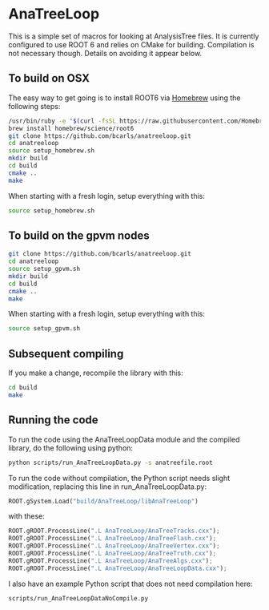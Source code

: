 # AnaTreeLoop

This is a simple set of macros for looking at AnalysisTree files. It is currently configured to use ROOT 6 and relies on CMake for building. Compilation is not necessary though. Details on avoiding it appear below. 

## To build on OSX 

The easy way to get going is to install ROOT6 via [Homebrew](http://brew.sh/) using the following steps:

```bash
/usr/bin/ruby -e "$(curl -fsSL https://raw.githubusercontent.com/Homebrew/install/master/install)"
brew install homebrew/science/root6
git clone https://github.com/bcarls/anatreeloop.git
cd anatreeloop
source setup_homebrew.sh
mkdir build
cd build
cmake ..
make
```


When starting with a fresh login, setup everything with this:

```bash
source setup_homebrew.sh
```

## To build on the gpvm nodes

```bash
git clone https://github.com/bcarls/anatreeloop.git
cd anatreeloop
source setup_gpvm.sh
mkdir build
cd build
cmake ..
make
```

When starting with a fresh login, setup everything with this:

```bash
source setup_gpvm.sh
```

## Subsequent compiling

If you make a change, recompile the library with this:

```bash
cd build
make
```

## Running the code

To run the code using the AnaTreeLoopData module and the compiled library, do the following using python:

```bash
python scripts/run_AnaTreeLoopData.py -s anatreefile.root
```

To run the code without compilation, the Python script needs slight modification, replacing this line in run_AnaTreeLoopData.py:

```python
ROOT.gSystem.Load("build/AnaTreeLoop/libAnaTreeLoop")
```

with these:

```python
ROOT.gROOT.ProcessLine(".L AnaTreeLoop/AnaTreeTracks.cxx");
ROOT.gROOT.ProcessLine(".L AnaTreeLoop/AnaTreeFlash.cxx");
ROOT.gROOT.ProcessLine(".L AnaTreeLoop/AnaTreeVertex.cxx");
ROOT.gROOT.ProcessLine(".L AnaTreeLoop/AnaTreeTruth.cxx");
ROOT.gROOT.ProcessLine(".L AnaTreeLoop/AnaTreeAlgs.cxx");
ROOT.gROOT.ProcessLine(".L AnaTreeLoop/AnaTreeLoopData.cxx");
```

I also have an example Python script that does not need compilation here:

```bash
scripts/run_AnaTreeLoopDataNoCompile.py
```










